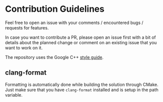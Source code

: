 # Contribution Guidelines

Feel free to open an issue with your comments / encountered bugs / requests for features.

In case you want to contribute a PR, please open an issue first with a bit of details about the planned change or comment on an existing issue that you want to work on it.

The repository uses the Google C++ [style guide](https://google.github.io/styleguide/cppguide.html).

## clang-format

Formatting is automatically done while building the solution through CMake. Just make sure that you have `clang-format` installed and is setup in the path variable.
